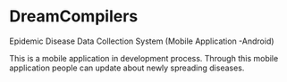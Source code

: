 # DreamCompilers
Epidemic Disease Data Collection System (Mobile Application -Android)

This is a mobile application in development process. Through this mobile application people can update about newly spreading diseases.

